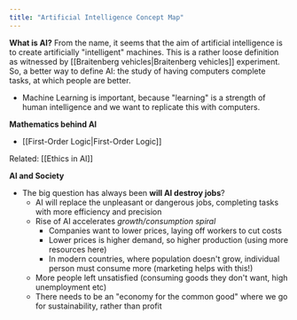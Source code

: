 ```yaml
---
title: "Artificial Intelligence Concept Map"
---
```


**What is AI?**
From the name, it seems that the aim of artificial intelligence is to create artificially "intelligent" machines. This is a rather loose definition as witnessed by [[Braitenberg vehicles|Braitenberg vehicles]] experiment. So, a better way to define AI: the study of having computers complete tasks, at which people are better.
- Machine Learning is important, because "learning" is a strength of human intelligence and we want to replicate this with computers.

**Mathematics behind AI**
- [[First-Order Logic|First-Order Logic]]

Related: [[Ethics in AI]]

**AI and Society**
- The big question has always been **will AI destroy jobs**?
	- AI will replace the unpleasant or dangerous jobs, completing tasks with more efficiency and precision
	- Rise of AI accelerates *growth/consumption spiral*
		- Companies want to lower prices, laying off workers to cut costs
		- Lower prices is higher demand, so higher production (using more resources here)
		- In modern countries, where population doesn't grow, individual person must consume more (marketing helps with this!)
	- More people left unsatisfied (consuming goods they don't want, high unemployment etc)
	- There needs to be an "economy for the common good" where we go for sustainability, rather than profit
